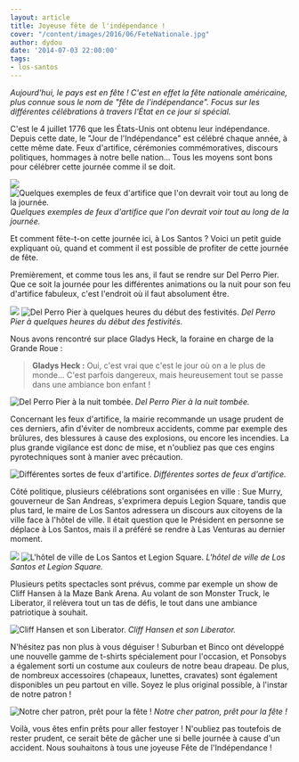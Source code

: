 ```yaml
---
layout: article
title: Joyeuse fête de l'indépendance !
cover: "/content/images/2016/06/FeteNationale.jpg"
author: dydou
date: '2014-07-03 22:00:00'
tags:
- los-santos
---
```


_Aujourd'hui, le pays est en fête ! C'est en effet la fête nationale américaine, plus connue sous le nom de "fête de l'indépendance". Focus sur les différentes célébrations à travers l'État en ce jour si spécial._

C'est le 4 juillet 1776 que les États-Unis ont obtenu leur indépendance. Depuis cette date, le "Jour de l'Indépendance" est célébré chaque année, à cette même date. Feux d'artifice, cérémonies commémoratives, discours politiques, hommages à notre belle nation... Tous les moyens sont bons pour célébrer cette journée comme il se doit.

![](/content/images/2016/06/FeteNationale5.jpg)
![Quelques exemples de feux d'artifice que l'on devrait voir tout au long de la journée.](/content/images/2016/06/FeteNationale8.jpg)
_Quelques exemples de feux d'artifice que l'on devrait voir tout au long de la journée._

Et comment fête-t-on cette journée ici, à Los Santos ? Voici un petit guide expliquant où, quand et comment il est possible de profiter de cette journée de fête.

Premièrement, et comme tous les ans, il faut se rendre sur Del Perro Pier. Que ce soit la journée pour les différentes animations ou la nuit pour son feu d'artifice fabuleux, c'est l'endroit où il faut absolument être.

![](/content/images/2016/06/FeteNationale2.jpg)
![Del Perro Pier à quelques heures du début des festivités.](/content/images/2016/06/FeteNationale3.jpg)
_Del Perro Pier à quelques heures du début des festivités._

Nous avons rencontré sur place Gladys Heck, la foraine en charge de la Grande Roue :

> **Gladys Heck :** Oui, c'est vrai que c'est le jour où on a le plus de monde... C'est parfois dangereux, mais heureusement tout se passe dans une ambiance bon enfant !

![Del Perro Pier à la nuit tombée.](/content/images/2016/06/FeteNationale4.jpg)
_Del Perro Pier à la nuit tombée._

Concernant les feux d'artifice, la mairie recommande un usage prudent de ces derniers, afin d'éviter de nombreux accidents, comme par exemple des brûlures, des blessures à cause des explosions, ou encore les incendies. La plus grande vigilance est donc de mise, et n'oubliez pas que ces engins pyrotechniques sont à manier avec précaution.

![Différentes sortes de feux d'artifice.](/content/images/2016/06/FeteNationale6.jpg)
_Différentes sortes de feux d'artifice._

Côté politique, plusieurs célébrations sont organisées en ville : Sue Murry, gouverneur de San Andreas, s'exprimera depuis Legion Square, tandis que plus tard, le maire de Los Santos adressera un discours aux citoyens de la ville face à l'hôtel de ville. Il était question que le Président en personne se déplace à Los Santos, mais il a préféré se rendre à Las Venturas au dernier moment.

![](/content/images/2016/06/FeteNationale10.jpg)
![L'hôtel de ville de Los Santos et Legion Square.](/content/images/2016/06/FeteNationale11.jpg)
_L'hôtel de ville de Los Santos et Legion Square._

Plusieurs petits spectacles sont prévus, comme par exemple un show de Cliff Hansen à la Maze Bank Arena. Au volant de son Monster Truck, le Liberator, il relèvera tout un tas de défis, le tout dans une ambiance patriotique à souhait.

![Cliff Hansen et son Liberator.](/content/images/2016/06/FeteNationale7.jpg)
_Cliff Hansen et son Liberator._

N'hésitez pas non plus à vous déguiser ! Suburban et Binco ont développé une nouvelle gamme de t-shirts spécialement pour l'occasion, et Ponsobys a également sorti un costume aux couleurs de notre beau drapeau. De plus, de nombreux accessoires (chapeaux, lunettes, cravates) sont également disponibles un peu partout en ville. Soyez le plus original possible, à l'instar de notre patron !

![Notre cher patron, prêt pour la fête !](/content/images/2016/06/FeteNationale9.jpg)
_Notre cher patron, prêt pour la fête !_

Voilà, vous êtes enfin prêts pour aller festoyer ! N'oubliez pas toutefois de rester prudent, ce serait bête de gâcher une si belle journée à cause d'un accident. Nous souhaitons à tous une joyeuse Fête de l'Indépendance !